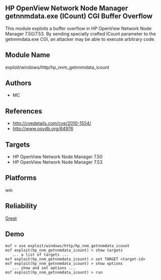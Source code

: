 ## HP OpenView Network Node Manager getnnmdata.exe (ICount) CGI Buffer Overflow

This module exploits a buffer overflow in HP OpenView 
Network Node Manager 7.50/7.53. By sending specially crafted 
ICount parameter to the getnnmdata.exe CGI, an attacker may 
be able to execute arbitrary code.


## Module Name
exploit/windows/http/hp_nnm_getnnmdata_icount

## Authors
* MC


## References
* http://cvedetails.com/cve/2010-1554/
* http://www.osvdb.org/64976



## Targets
* HP OpenView Network Node Manager 7.50
* HP OpenView Network Node Manager 7.53


## Platforms
win

## Reliability
[Great](https://github.com/rapid7/metasploit-framework/wiki/Exploit-Ranking)

## Demo

```
msf > use exploit/windows/http/hp_nnm_getnnmdata_icount
msf exploit(hp_nnm_getnnmdata_icount) > show targets
   ... a list of targets ...
msf exploit(hp_nnm_getnnmdata_icount) > set TARGET <target-id>
msf exploit(hp_nnm_getnnmdata_icount) > show options
   ... show and set options ...
msf exploit(hp_nnm_getnnmdata_icount) > run
```
    
    